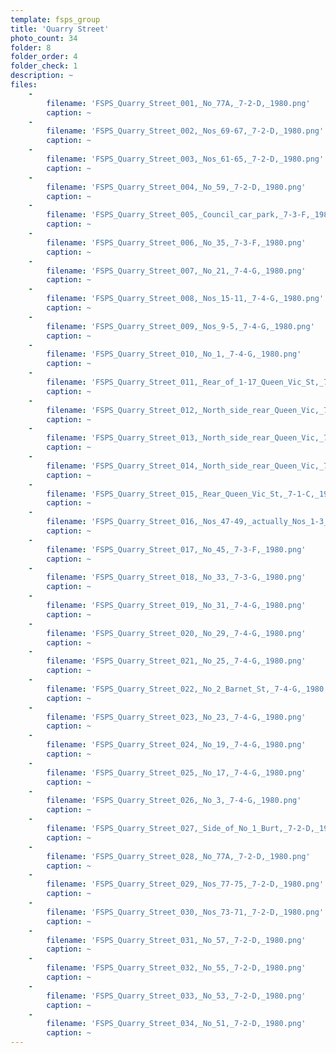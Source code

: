 ```yaml
---
template: fsps_group
title: 'Quarry Street'
photo_count: 34
folder: 8
folder_order: 4
folder_check: 1
description: ~
files:
    -
        filename: 'FSPS_Quarry_Street_001,_No_77A,_7-2-D,_1980.png'
        caption: ~
    -
        filename: 'FSPS_Quarry_Street_002,_Nos_69-67,_7-2-D,_1980.png'
        caption: ~
    -
        filename: 'FSPS_Quarry_Street_003,_Nos_61-65,_7-2-D,_1980.png'
        caption: ~
    -
        filename: 'FSPS_Quarry_Street_004,_No_59,_7-2-D,_1980.png'
        caption: ~
    -
        filename: 'FSPS_Quarry_Street_005,_Council_car_park,_7-3-F,_1980.png'
        caption: ~
    -
        filename: 'FSPS_Quarry_Street_006,_No_35,_7-3-F,_1980.png'
        caption: ~
    -
        filename: 'FSPS_Quarry_Street_007,_No_21,_7-4-G,_1980.png'
        caption: ~
    -
        filename: 'FSPS_Quarry_Street_008,_Nos_15-11,_7-4-G,_1980.png'
        caption: ~
    -
        filename: 'FSPS_Quarry_Street_009,_Nos_9-5,_7-4-G,_1980.png'
        caption: ~
    -
        filename: 'FSPS_Quarry_Street_010,_No_1,_7-4-G,_1980.png'
        caption: ~
    -
        filename: 'FSPS_Quarry_Street_011,_Rear_of_1-17_Queen_Vic_St,_7-5-1,_1980.png'
        caption: ~
    -
        filename: 'FSPS_Quarry_Street_012,_North_side_rear_Queen_Vic,_7-5-1,_1980.png'
        caption: ~
    -
        filename: 'FSPS_Quarry_Street_013,_North_side_rear_Queen_Vic,_7-5-1,_1980.png'
        caption: ~
    -
        filename: 'FSPS_Quarry_Street_014,_North_side_rear_Queen_Vic,_7-5-1,_1980.png'
        caption: ~
    -
        filename: 'FSPS_Quarry_Street_015,_Rear_Queen_Vic_St,_7-1-C,_1980.png'
        caption: ~
    -
        filename: 'FSPS_Quarry_Street_016,_Nos_47-49,_actually_Nos_1-3_James_St,_7-3-F,_1980.png'
        caption: ~
    -
        filename: 'FSPS_Quarry_Street_017,_No_45,_7-3-F,_1980.png'
        caption: ~
    -
        filename: 'FSPS_Quarry_Street_018,_No_33,_7-3-G,_1980.png'
        caption: ~
    -
        filename: 'FSPS_Quarry_Street_019,_No_31,_7-4-G,_1980.png'
        caption: ~
    -
        filename: 'FSPS_Quarry_Street_020,_No_29,_7-4-G,_1980.png'
        caption: ~
    -
        filename: 'FSPS_Quarry_Street_021,_No_25,_7-4-G,_1980.png'
        caption: ~
    -
        filename: 'FSPS_Quarry_Street_022,_No_2_Barnet_St,_7-4-G,_1980.png'
        caption: ~
    -
        filename: 'FSPS_Quarry_Street_023,_No_23,_7-4-G,_1980.png'
        caption: ~
    -
        filename: 'FSPS_Quarry_Street_024,_No_19,_7-4-G,_1980.png'
        caption: ~
    -
        filename: 'FSPS_Quarry_Street_025,_No_17,_7-4-G,_1980.png'
        caption: ~
    -
        filename: 'FSPS_Quarry_Street_026,_No_3,_7-4-G,_1980.png'
        caption: ~
    -
        filename: 'FSPS_Quarry_Street_027,_Side_of_No_1_Burt,_7-2-D,_1980.png'
        caption: ~
    -
        filename: 'FSPS_Quarry_Street_028,_No_77A,_7-2-D,_1980.png'
        caption: ~
    -
        filename: 'FSPS_Quarry_Street_029,_Nos_77-75,_7-2-D,_1980.png'
        caption: ~
    -
        filename: 'FSPS_Quarry_Street_030,_Nos_73-71,_7-2-D,_1980.png'
        caption: ~
    -
        filename: 'FSPS_Quarry_Street_031,_No_57,_7-2-D,_1980.png'
        caption: ~
    -
        filename: 'FSPS_Quarry_Street_032,_No_55,_7-2-D,_1980.png'
        caption: ~
    -
        filename: 'FSPS_Quarry_Street_033,_No_53,_7-2-D,_1980.png'
        caption: ~
    -
        filename: 'FSPS_Quarry_Street_034,_No_51,_7-2-D,_1980.png'
        caption: ~
---
```

